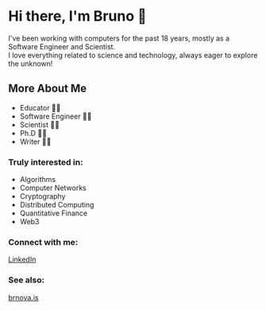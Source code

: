 # Hi there, I'm Bruno :wave:

I've been working with computers for the past 18 years, mostly as a Software Engineer and Scientist.<br>
I love everything related to science and technology, always eager to explore the unknown!

## More About Me

- Educator :man_teacher:
- Software Engineer :man_office_worker:
- Scientist :man_scientist:
- Ph.D :man_student:
- Writer :man_technologist:

### Truly interested in:

- Algorithms
- Computer Networks
- Cryptography
- Distributed Computing
- Quantitative Finance
- Web3

### Connect with me:

[LinkedIn](https://linkedin.com/in/brnovais)

### See also:

[brnova.is](https://brnova.is)
